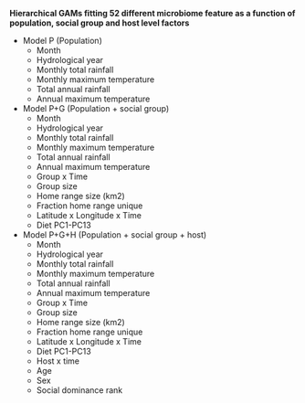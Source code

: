 
**Hierarchical GAMs fitting 52 different microbiome feature as a function of population, social group and host level factors**

* Model P (Population)
    * Month
    * Hydrological year 
    * Monthly total rainfall
    * Monthly maximum temperature  
    * Total annual rainfall
    * Annual maximum temperature
* Model P+G (Population + social group)
    * Month
    * Hydrological year 
    * Monthly total rainfall
    * Monthly maximum temperature  
    * Total annual rainfall
    * Annual maximum temperature
    * Group x Time
    * Group size
    * Home range size (km2)
    * Fraction home range unique
    * Latitude x Longitude x Time
    * Diet PC1-PC13 
* Model P+G+H (Population + social group + host)
    * Month
    * Hydrological year 
    * Monthly total rainfall
    * Monthly maximum temperature  
    * Total annual rainfall
    * Annual maximum temperature
    * Group x Time
    * Group size
    * Home range size (km2)
    * Fraction home range unique
    * Latitude x Longitude x Time
    * Diet PC1-PC13
    * Host x time
    * Age
    * Sex
    * Social dominance rank
